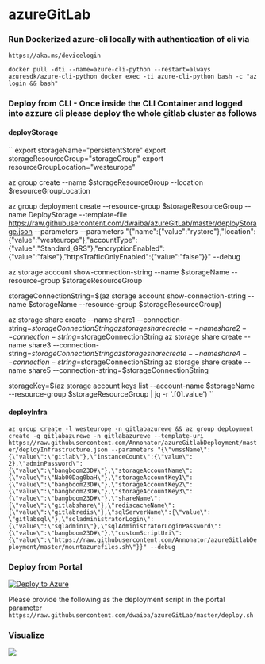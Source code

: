 # azureGitLab
### Run Dockerized azure-cli locally with authentication of cli via 
``https://aka.ms/devicelogin``

``
docker pull -dti --name=azure-cli-python --restart=always azuresdk/azure-cli-python
docker exec -ti azure-cli-python bash -c "az login && bash"
``
### Deploy from CLI - Once inside the CLI Container and logged into azzure cli please deploy the whole gitlab cluster as follows
#### deployStorage

``
export storageName="persistentStore"
export storageResourceGroup="storageGroup"
export resourceGroupLocation="westeurope"

az group create --name $storageResourceGroup --location $resourceGroupLocation

az group deployment create --resource-group $storageResourceGroup --name DeployStorage --template-file https://raw.githubusercontent.com/dwaiba/azureGitLab/master/deployStorage.json --parameters --parameters "{\"name\":{\"value\":\"rystore\"},\"location\":{\"value\":\"westeurope\"},\"accountType\":{\"value\":\"Standard_GRS\"},\"encryptionEnabled\":{\"value\":\"false\"},\"httpsTrafficOnlyEnabled\":{\"value\":\"false\"}}" --debug

az storage account show-connection-string --name $storageName --resource-group $storageResourceGroup

storageConnectionString=$(az storage account show-connection-string --name $storageName --resource-group $storageResourceGroup)

az storage share create --name share1 --connection-string=$storageConnectionString
az storage share create --name share2 --connection-string=$storageConnectionString
az storage share create --name share3 --connection-string=$storageConnectionString
az storage share create --name share4 --connection-string=$storageConnectionString
az storage share create --name share5 --connection-string=$storageConnectionString

storageKey=$(az storage account keys list --account-name $storageName --resource-group $storageResourceGroup | jq -r '.[0].value')
``

#### deployInfra
``
az group create -l westeurope -n gitlabazurewe && az group deployment create -g gitlabazurewe -n gitlabazurewe --template-uri https://raw.githubusercontent.com/Annonator/azureGitlabDeployment/master/deployInfrastructure.json --parameters "{\"vmssName\":{\"value\":\"gitlab\"},\"instanceCount\":{\"value\": 2},\"adminPassword\":{\"value\":\"bangboom23D#\"},\"storageAccountName\":{\"value\":\"Nab00Dag0baH\"},\"storageAccountKey1\":{\"value\":\"bangboom23D#\"},\"storageAccountKey2\":{\"value\":\"bangboom23D#\"},\"storageAccountKey3\":{\"value\":\"bangboom23D#\"},\"shareName\":{\"value\":\"gitlabshare\"},\"rediscacheName\":{\"value\":\"gitlabredis\"},\"sqlServerName\":{\"value\": \"gitlabsql\"},\"sqladministratorLogin\":{\"value\":\"sqladmin1\"},\"sqlAdministratorLoginPassword\":{\"value\":\"bangboom23D#\"},\"customScriptUri\":{\"value\":\"https://raw.githubusercontent.com/Annonator/azureGitlabDeployment/master/mountazurefiles.sh\"}}" --debug
``
### Deploy from Portal

<a href="https://preview.portal.azure.com/#create/Microsoft.Template/uri/https%3A%2F%2Fraw.githubusercontent.com%2Fdwaiba%2FazureGitLab%2Fmaster%2FdeployInfrastructure.json" target="_blank"><img alt="Deploy to Azure" src="https://camo.githubusercontent.com/9285dd3998997a0835869065bb15e5d500475034/687474703a2f2f617a7572656465706c6f792e6e65742f6465706c6f79627574746f6e2e706e67" /></a>

Please provide the following as the deployment script in the portal parameter
``
https://raw.githubusercontent.com/dwaiba/azureGitLab/master/deploy.sh
``
### Visualize
<a href="http://armviz.io/#/?load=https://preview.portal.azure.com/#create/Microsoft.Template/uri/https%3A%2F%2Fraw.githubusercontent.com%2Fdwaiba%2FazureGitLab%2Fmaster%2FdeployInfrastructure.json" target="_blank">  <img src="http://armviz.io/visualizebutton.png" /> </a> 
